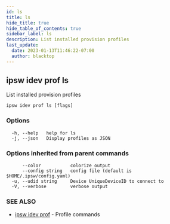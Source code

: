 ```yaml
---
id: ls
title: ls
hide_title: true
hide_table_of_contents: true
sidebar_label: ls
description: List installed provision profiles
last_update:
  date: 2023-01-13T11:46:22-07:00
  author: blacktop
---
```

## ipsw idev prof ls

List installed provision profiles

```
ipsw idev prof ls [flags]
```

### Options

```
  -h, --help   help for ls
  -j, --json   Display profiles as JSON
```

### Options inherited from parent commands

```
      --color           colorize output
      --config string   config file (default is $HOME/.ipsw/config.yaml)
  -u, --udid string     Device UniqueDeviceID to connect to
  -V, --verbose         verbose output
```

### SEE ALSO

* [ipsw idev prof](/docs/cli/ipsw/idev/prof)	 - Profile commands

